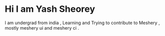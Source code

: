# Hi I am Yash Sheorey

I am undergrad from india , Learning and Trying to contribute to Meshery , mostly meshery ui and meshery ci .

